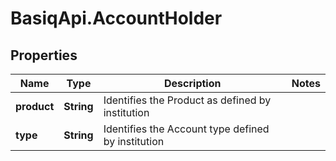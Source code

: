 # BasiqApi.AccountHolder

## Properties
Name | Type | Description | Notes
------------ | ------------- | ------------- | -------------
**product** | **String** | Identifies the Product as defined by institution | 
**type** | **String** | Identifies the Account type defined by institution | 


